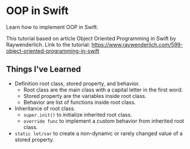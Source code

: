 # OOP in Swift
Learn how to implement OOP in Swift.

This tutorial based on article Object Oriented Programming in Swift by Raywenderlich.
Link to the tutorial: https://www.raywenderlich.com/599-object-oriented-programming-in-swift

## Things I've Learned
* Definition root class, stored property, and behavior.
  * Root class are the main class with a capital letter in the first word.
  * Stored property are the variables inside root class.
  * Behavior are list of functions inside root class.
* Inheritance of root class.
  * `super.init()` to initialize inherited root class.
  * `override func` to implement a custom behavior from inherited root class.
* `static let/var` to create a non-dynamic or rarely changed value of a stored property.
